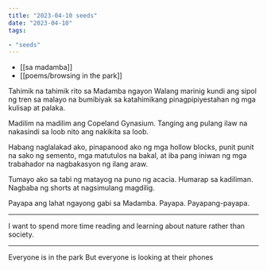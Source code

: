 ```yaml
---
title: "2023-04-10 seeds"
date: "2023-04-10"
tags:

- "seeds"
---
```


- [[sa madamba]]
- [[poems/browsing in the park]]

Tahimik na tahimik rito sa Madamba ngayon
Walang marinig kundi ang sipol ng tren sa malayo
na bumibiyak sa katahimikang pinagpipiyestahan ng mga kulisap at palaka.

Madilim na madilim ang Copeland Gynasium. Tanging ang pulang ilaw na nakasindi sa loob nito ang nakikita sa loob.

Habang naglalakad ako, pinapanood ako ng mga hollow blocks, punit punit na sako ng semento, mga matutulos na bakal, at iba pang iniwan ng mga trabahador na nagbakasyon ng ilang araw.

Tumayo ako sa tabi ng matayog na puno ng acacia. Humarap sa kadiliman. Nagbaba ng shorts at nagsimulang magdilig.

Payapa ang lahat ngayong gabi sa Madamba. Payapa. Payapang-payapa.

***
I want to spend more time reading and learning about nature rather than society.

***
Everyone is in the park
But everyone is looking at their phones